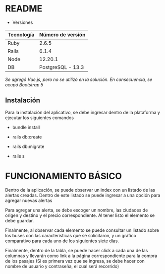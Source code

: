 # README

* Versiones

| Tecnología  | Número de versión |
| ------------| ------------------|
| Ruby        | 2.6.5             |
| Rails       | 6.1.4             |
| Node        | 12.20.1           |
| DB          | PostgreSQL - 13.3 |


*Se agregó Vue.js, pero no se utilizó en la solución. En consecuencia, se ocupó Bootstrap 5*

## Instalación

Para la instalación del aplicativo, se debe ingresar dentro de la plataforma y ejecutar los siguientes comandos

* bundle install

* rails db:create

* rails db:migrate

* rails s


# FUNCIONAMIENTO BÁSICO

Dentro de la aplicación, se puede observar un index con un listado de las alertas creadas. Dentro de este listado se puede ingresar a una opción para agregar nuevas alertas

Para agregar una alerta, se debe escoger un nombre, las ciudades de origen y destino y el precio correspondiente. Al tener listo el elemento se debe guardar.

Finalmente, al observar cada elemento se puede consultar un listado sobre los buses con las caracteristicas que se solicitaron, y un gráfico comparativo para cada uno de los siguientes siete días.

Finalmente, dentro de la tabla, se puede hacer click a cada una de las columnas y llevarán como link a la página correspondiente para la compra de los pasajes (Si es primera vez que se ingresa, se debe hacer con nombre de usuario y contraseña, el cual será recorrido)

